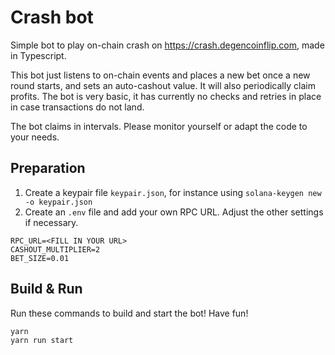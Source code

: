 # Crash bot

Simple bot to play on-chain crash on https://crash.degencoinflip.com, made in Typescript.

This bot just listens to on-chain events and places a new bet once a new round starts, and sets an auto-cashout value. It will also periodically claim profits. The bot is very basic, it has currently no checks and retries in place in case transactions do not land.

The bot claims in intervals. Please monitor yourself or adapt the code to your needs.

## Preparation

1. Create a keypair file `keypair.json`, for instance using `solana-keygen new -o keypair.json`
2. Create an `.env` file and add your own RPC URL. Adjust the other settings if necessary.

```
RPC_URL=<FILL IN YOUR URL>
CASHOUT_MULTIPLIER=2
BET_SIZE=0.01
```

## Build & Run

Run these commands to build and start the bot! Have fun!

```
yarn
yarn run start
```
